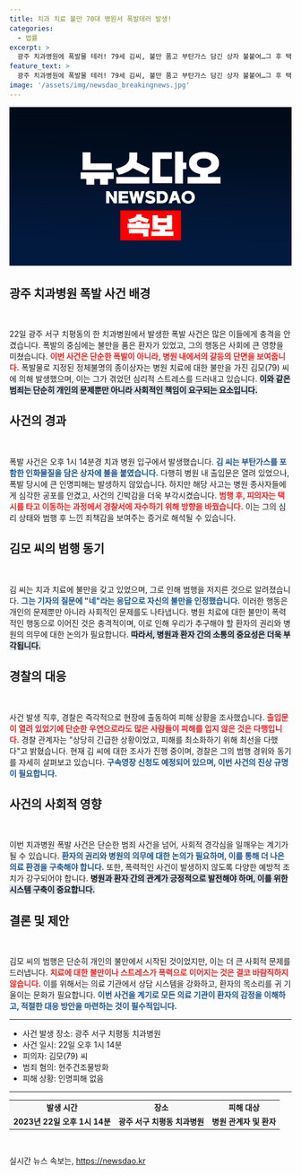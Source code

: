 ```yaml
---
title: 치과 치료 불만 70대 병원서 폭발테러 발생!
categories:
  - 법률
excerpt: >
  광주 치과병원에 폭발물 테러! 79세 김씨, 불만 품고 부탄가스 담긴 상자 불붙여…그 후 택시 타고 경찰서 찾아 자수. 인명피해는 없지만, 긴박한 상황의 전말은 무엇일까? 클릭해 자세히 알아보세요!
feature_text: >
  광주 치과병원에 폭발물 테러! 79세 김씨, 불만 품고 부탄가스 담긴 상자 불붙여…그 후 택시 타고 경찰서 찾아 자수. 인명피해는 없지만, 긴박한 상황의 전말은 무엇일까? 클릭해 자세히 알아보세요!
image: '/assets/img/newsdao_breakingnews.jpg'
---
```


<p><img src="/assets/img/newsdao_breakingnews.jpg" alt="koreaapp 속보" /></p>

<h2 data-ke-size="size26">광주 치과병원 폭발 사건 배경</h2>

<p data-ke-size="size16">&nbsp;</p>

<p data-ke-size="size16">22일 광주 서구 치평동의 한 치과병원에서 발생한 폭발 사건은 많은 이들에게 충격을 안겼습니다. 폭발의 중심에는 불만을 품은 환자가 있었고, 그의 행동은 사회에 큰 영향을 미쳤습니다. <b><span style="color: #ee2323;">이번 사건은 단순한 폭발이 아니라, 병원 내에서의 갈등의 단면을 보여줍니다.</span></b> 폭발물로 지정된 정체불명의 종이상자는 병원 치료에 대한 불만을 가진 김모(79) 씨에 의해 발생했으며, 이는 그가 겪었던 심리적 스트레스를 드러내고 있습니다. <b><span style="background-color: #21538527;">이와 같은 범죄는 단순히 개인의 문제뿐만 아니라 사회적인 책임이 요구되는 요소입니다.</span></b></p>

<h2 data-ke-size="size26">사건의 경과</h2>

<p data-ke-size="size16">&nbsp;</p>

<p data-ke-size="size16">폭발 사건은 오후 1시 14분경 치과 병원 입구에서 발생했습니다. <b><span style="color: #1a5490;">김 씨는 부탄가스를 포함한 인화물질을 담은 상자에 불을 붙였습니다.</span></b> 다행히 병원 내 출입문은 열려 있었으나, 폭발 당시에 큰 인명피해는 발생하지 않았습니다. 하지만 해당 사고는 병원 종사자들에게 심각한 공포를 안겼고, 사건의 긴박감을 더욱 부각시켰습니다. <b><span style="color: #ee2323;">범행 후, 피의자는 택시를 타고 이동하는 과정에서 경찰서에 자수하기 위해 방향을 바꿨습니다.</span></b> 이는 그의 심리 상태와 범행 후 느낀 죄책감을 보여주는 증거로 해석될 수 있습니다.</p>

<h2 data-ke-size="size26">김모 씨의 범행 동기</h2>

<p data-ke-size="size16">&nbsp;</p>

<p data-ke-size="size16">김 씨는 치과 치료에 불만을 갖고 있었으며, 그로 인해 범행을 저지른 것으로 알려졌습니다. <b><span style="color: #1a5490;">그는 기자의 질문에 "네"라는 응답으로 자신의 불만을 인정했습니다.</span></b> 이러한 행동은 개인의 문제뿐만 아니라 사회적인 문제를도 나타냅니다. 병원 치료에 대한 불만이 폭력적인 행동으로 이어진 것은 충격적이며, 이로 인해 우리가 추구해야 할 환자의 권리와 병원의 의무에 대한 논의가 필요합니다. <b><span style="background-color: #21538527;">따라서, 병원과 환자 간의 소통의 중요성은 더욱 부각됩니다.</span></b></p>

<h2 data-ke-size="size26">경찰의 대응</h2>

<p data-ke-size="size16">&nbsp;</p>

<p data-ke-size="size16">사건 발생 직후, 경찰은 즉각적으로 현장에 출동하여 피해 상황을 조사했습니다. <b><span style="color: #ee2323;">출입문이 열려 있었기에 단순한 우연으로라도 많은 사람들이 피해를 입지 않은 것은 다행입니다.</span></b> 경찰 관계자는 "상당히 긴급한 상황이었고, 피해를 최소화하기 위해 최선을 다했다"고 밝혔습니다. 현재 김 씨에 대한 조사가 진행 중이며, 경찰은 그의 범행 경위와 동기를 자세히 살펴보고 있습니다. <b><span style="color: #1a5490;">구속영장 신청도 예정되어 있으며, 이번 사건의 진상 규명이 필요합니다.</span></b></p>

<h2 data-ke-size="size26">사건의 사회적 영향</h2>

<p data-ke-size="size16">&nbsp;</p>

<p data-ke-size="size16">이번 치과병원 폭발 사건은 단순한 범죄 사건을 넘어, 사회적 경각심을 일깨우는 계기가 될 수 있습니다. <b><span style="color: #1a5490;">환자의 권리와 병원의 의무에 대한 논의가 필요하며, 이를 통해 더 나은 의료 환경을 구축해야 합니다.</span></b> 또한, 폭력적인 사건이 발생하지 않도록 다양한 예방적 조치가 강구되어야 합니다. <b><span style="background-color: #21538527;">병원과 환자 간의 관계가 긍정적으로 발전해야 하며, 이를 위한 시스템 구축이 중요합니다.</span></b></p>

<h2 data-ke-size="size26">결론 및 제안</h2>

<p data-ke-size="size16">&nbsp;</p>

<p data-ke-size="size16">김모 씨의 범행은 단순히 개인의 불만에서 시작된 것이었지만, 이는 더 큰 사회적 문제를 드러냅니다. <b><span style="color: #ee2323;">치료에 대한 불만이나 스트레스가 폭력으로 이어지는 것은 결코 바람직하지 않습니다.</span></b> 이를 위해서는 의료 기관에서 상담 시스템을 강화하고, 환자의 목소리를 귀 기울이는 문화가 필요합니다. <b><span style="color: #1a5490;">이번 사건을 계기로 모든 의료 기관이 환자의 감정을 이해하고, 적절한 대응 방안을 마련하는 것이 필수적입니다.</span></b></p>

<hr>

<ul>
    <li>사건 발생 장소: 광주 서구 치평동 치과병원</li>
    <li>사건 일시: 22일 오후 1시 14분</li>
    <li>피의자: 김모(79) 씨</li>
    <li>범죄 혐의: 현주건조물방화</li>
    <li>피해 상황: 인명피해 없음</li>
</ul> 

<hr>

<table style="width: 100%; border-collapse: collapse;">
    <tr style="background-color: #f7f7f7;">
        <td style="text-align: center; height: 17px;"><b>발생 시간</b></td>
        <td style="text-align: center; height: 17px;"><b>장소</b></td>
        <td style="text-align: center; height: 17px;"><b>피해 대상</b></td>
    </tr>
    <tr>
        <td style="text-align: center; height: 17px;"><b>2023년 22일 오후 1시 14분</b></td>
        <td style="text-align: center; height: 17px;"><b>광주 서구 치평동 치과병원</b></td>
        <td style="text-align: center; height: 17px;"><b>병원 관계자 및 환자</b></td>
    </tr>
</table>

<p data-ke-size="size16">&nbsp;</p>
실시간 뉴스 속보는, <a href="https://newsdao.kr" rel="dofollow">https://newsdao.kr</a>


